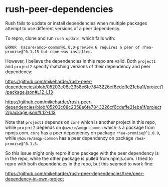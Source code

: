 # rush-peer-dependencies

Rush fails to update or install dependencies when multiple packages attempt to use different versions of a peer dependency.

To repro, clone and run `rush update`, which fails with:

```
ERROR  @azure/amqp-common@1.0.0-preview.6 requires a peer of rhea-promise@^0.1.15 but none was installed.
```

However, I believe the dependencies in this repo are valid.  Both `project1` and `project2` specify matching versions of their dependency and peer dependency:

https://github.com/mikeharder/rush-peer-dependencies/blob/05203c08c2358e6fe7843226cf6cdeffe21eba1f/project1/package.json#L12-L13

https://github.com/mikeharder/rush-peer-dependencies/blob/05203c08c2358e6fe7843226cf6cdeffe21eba1f/project2/package.json#L12-L13

Note that `project1` depends on `core` which is another project in this repo, while `project2` depends on `@azure/amqp-common` which is a package from npmjs.com.  `core` has a peer dependency on package `rhea-promise@^1.0.0`, while `@azure/amqp-common` has a peer dependency on package `rhea-promise@^0.1.5`.

So this issue might only repro if one package with the peer dependency is in the repo, while the other package is pulled from npmjs.com.  I tried to repro with both dependencies in the repo, but this seemed to work fine:

https://github.com/mikeharder/rush-peer-dependencies/tree/peer-dependency-in-own-project
